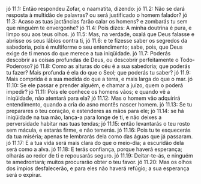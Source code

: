 jó 11.1: Então respondeu Zofar, o naamatita, dizendo:
jó 11.2: Não se dará resposta à multidão de palavras? ou será justificado o homem falador?
jó 11.3: Acaso as tuas jactâncias farão calar os homens? e zombarás tu sem que ninguém te envergonhe?
jó 11.4: Pois dizes: A minha doutrina é pura, e limpo sou aos teus olhos.
jó 11.5: Mas, na verdade, oxalá que Deus falasse e abrisse os seus lábios contra ti,
jó 11.6: e te fizesse saber os segredos da sabedoria, pois é multiforme o seu entendimento; sabe, pois, que Deus exige de ti menos do que merece a tua iniqüidade.
jó 11.7: Poderás descobrir as coisas profundas de Deus, ou descobrir perfeitamente o Todo-Poderoso?
jó 11.8: Como as alturas do céu é a sua sabedoria; que poderás tu fazer? Mais profunda é ela do que o Seol; que poderás tu saber?
jó 11.9: Mais comprida é a sua medida do que a terra, e mais larga do que o mar.
jó 11.10: Se ele passar e prender alguém, e chamar a juízo, quem o poderá impedir?
jó 11.11: Pois ele conhece os homens vãos; e quando vê a iniqüidade, não atentará para ela?
jó 11.12: Mas o homem vão adquirirá entendimento, quando a cria do asno montês nascer homem.
jó 11.13: Se tu preparares o teu coração, e estenderes as mãos para ele;
jó 11.14: se há iniqüidade na tua mão, lança-a para longe de ti, e não deixes a perversidade habitar nas tuas tendas;
jó 11.15: então levantarás o teu rosto sem mácula, e estarás firme, e não temerás.
jó 11.16: Pois tu te esquecerás da tua miséria; apenas te lembrarás dela como das águas que já passaram.
jó 11.17: E a tua vida será mais clara do que o meio-dia; a escuridão dela será como a alva.
jó 11.18: E terás confiança, porque haverá esperança; olharás ao redor de ti e repousarás seguro.
jó 11.19: Deitar-te-ás, e ninguém te amedrontará; muitos procurarão obter o teu favor.
jó 11.20: Mas os olhos dos ímpios desfalecerão, e para eles não haverá refúgio; a sua esperança será o expirar.
